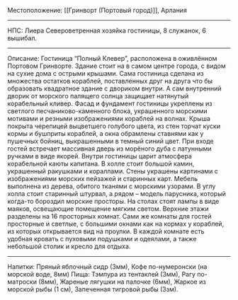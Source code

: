 Местоположение: [[Гринворт (Портовый город)]], Арлания
_________
НПС: Лиера Североветренная хозяйка гостиницы, 8 служанок, 6 вышибал.
_________
Описание: Гостиница “Полный Клевер”, расположена в оживлённом Портовом Гринворте. Здание стоит на в самом центре города, с видом на сухие дома с острыми крышами. Сама гостиница сделана из множества остатков кораблей, поставленных друг на друга что бы образовать квадратное здание с двориком внутри. А сам внутренний дворик от морского палящего солнца защищает натянутый корабельный кливер. Фасад и фундамент гостиницы укреплены из светлого песчаниково-каменного блока, украшенного морскими мотивами и резными изображениями кораблей на волнах. Крыша покрыта черепицей выцветшего голубого цвета, из стен торчат куски кормы и бушприты кораблей, а окна обрамлены ставнями как у пушечных бойниц, выкрашенными в темный синий цвет. При входе гостей встречает массивная дверь из морёного дуба с латунными ручками в виде якорей. Внутри гостиницы царит атмосфера корабельной каюты капитана. В холле стоит большой камин, украшенный ракушками и кораллами. Стены украшены картинами с изображениями морских пейзажей и старинных карт. Мебель выполнена из дерева, обитого тканями с морскими узорами. В углу холла стоит старинный штурвал, а рядом – модель парусника, который когда-то бороздил морские просторы. На столах стоят лампы в виде маяков, освещающие помещение мягким светом. Верхние этажи разделены на 16 просторных комнат. Сами же комнаты для гостей просторные и светлые, с большими окнами как на кормах у кораблей, из которых открывается вид на проулки. В каждой комнате есть удобная кровать с пуховыми подушками и одеялами, а также небольшой столик и кресло для отдыха.
__________
Напитки: Пряный яблочный сидр (3мм), Кофе по-нумеронски (на морской воде, 8мм)
Пища: Тэмпура из тентаклей (3мм), Рагу по-матроски (8мм), Жареные лягушки на палочке (6мм), Жаркое из морской рыбы (1 см), Запеченная тигровой рыбы (3зм).

